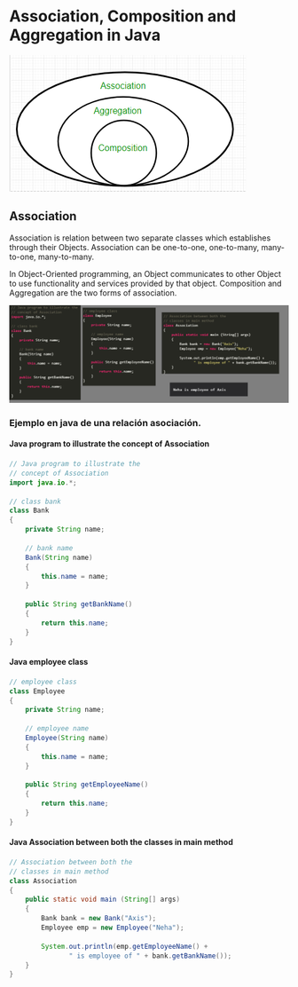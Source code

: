 # Association, Composition and Aggregation in Java

![](https://github.com/crodrigr/mintic_ciclo_2/blob/main/recursos/img/Associatn.png)

## Association

Association is relation between two separate classes which establishes through their Objects. Association can be one-to-one, one-to-many, many-to-one, many-to-many. 

In Object-Oriented programming, an Object communicates to other Object to use functionality and services provided by that object. Composition and Aggregation are the two forms of association. 

![](https://github.com/crodrigr/mintic_ciclo_2/blob/main/recursos/img/example-associatn.png)

### Ejemplo en java de una relación asociación. 

#### Java program to illustrate the concept of Association
```java
// Java program to illustrate the
// concept of Association
import java.io.*;
 
// class bank
class Bank
{
    private String name;
     
    // bank name
    Bank(String name)
    {
        this.name = name;
    }
     
    public String getBankName()
    {
        return this.name;
    }
}
```
#### Java employee class
```java
// employee class
class Employee
{
    private String name;
     
    // employee name
    Employee(String name)
    {
        this.name = name;
    }
     
    public String getEmployeeName()
    {
        return this.name;
    }
}

```
#### Java Association between both the classes in main method
```java
// Association between both the
// classes in main method
class Association
{
    public static void main (String[] args)
    {
        Bank bank = new Bank("Axis");
        Employee emp = new Employee("Neha");
         
        System.out.println(emp.getEmployeeName() +
               " is employee of " + bank.getBankName());
    }
}
```
